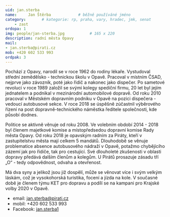 ```yaml
---
uid: jan.sterba
name:     Jan Štěrba      		# běžně používáné jméno
category:       # kategorie: rp, praha, vary, hradec, jmk, senat
    - zast
ordopa: 1
img: people/jan-sterba.jpg           # 165 x 220
description: radní města Opavy
mail:
- jan.sterba@pirati.cz
mob: +420 602 533 993
ordpak: 3
---
```


Pochází z Opavy, narodil se v roce 1962 do rodiny lékaře. Vystudoval střední zemědělsko - technickou školu v Opavě. Pracoval v místním ČSAD, nejprve jako závozník, poté jako řidič a nakonec jako dispečer. Po sametové revoluci v roce 1989 založil se svými kolegy spediční firmu, 20 let byl jejím jednatelem a podnikal v mezinárodní automobilové dopravě. Od roku 2010 pracoval v Městském dopravním podniku v Opavě na pozici dispečera - vedoucí autobusové sekce. V roce 2018 se úspěšně zúčastnil výběrového řízení na post dopravně-technického náměstka ředitele společnosti, kde působí dodnes.

Politice se aktivně věnuje od roku 2008. Ve volebním období 2014 - 2018 byl členem majetkové komise a místopředsedou dopravní komise Rady města Opavy. Od roku 2018 je opavským radním za Piráty, kteří v zastupitelstvu města mají celkem 5 mandátů. Dlouhodobě se věnuje problematice absence  autobusového nádraží v Opavě, potažmo chybějícího zázemí jak pro řidiče, tak pro cestující. Své dlouholeté zkušenosti v oblasti dopravy předává dalším členům a kolegům. U Pirátů prosazuje zásadu tří „O“ - tedy odpovědnost, odvaha a otevřenost.

Má dva syny a jelikož jsou již dospělí, může se věnovat více i svým velkým láskám, což je vysokohorská turistika, focení a jízda na kole. V současné době je členem týmu KET pro dopravu a podílí se na kampani pro Krajské volby 2020 v Opavě.

- email: [jan.sterba@pirati.cz](mailto:jan.sterba@pirati.cz)
- mobil: +420 602 533 993
- Facebook: [jan.sterba1](https://www.facebook.com/jan.sterba1)
